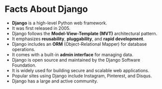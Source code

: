 # Facts About Django

- **Django** is a high-level Python web framework.
- It was first released in 2005.
- Django follows the **Model-View-Template (MVT)** architectural pattern.
- It emphasizes **reusability**, **pluggability**, and **rapid development**.
- Django includes an **ORM** (Object-Relational Mapper) for database operations.
- It comes with a built-in **admin interface** for managing data.
- Django is open source and maintained by the Django Software Foundation.
- It is widely used for building secure and scalable web applications.
- Popular sites using Django include Instagram, Pinterest, and Disqus.
- Django has a large and active community.